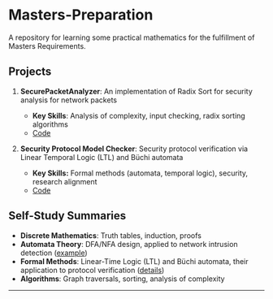 # Masters-Preparation  
A repository for learning some practical mathematics for the fulfillment of Masters Requirements.  

## Projects  
1. **SecurePacketAnalyzer**: An implementation of Radix Sort for security analysis for network packets  
   - **Key Skills**: Analysis of complexity, input checking, radix sorting algorithms  
   - [Code](radix_sort_analyzer.py)  

2. **Security Protocol Model Checker**: Security protocol verification via Linear Temporal Logic (LTL) and Büchi automata  
   - **Key Skills:** Formal methods (automata, temporal logic), security, research alignment  
   - [Code](model_checker.py)  

## Self-Study Summaries  
- **Discrete Mathematics**: Truth tables, induction, proofs  
- **Automata Theory**: DFA/NFA design, applied to network intrusion detection ([example](radio_sort_analyzer_summary.md))  
- **Formal Methods**: Linear-Time Logic (LTL) and Büchi automata, their application to protocol verification ([details](formal_methods_summary.md))  
- **Algorithms**: Graph traversals, sorting, analysis of complexity  

---  
